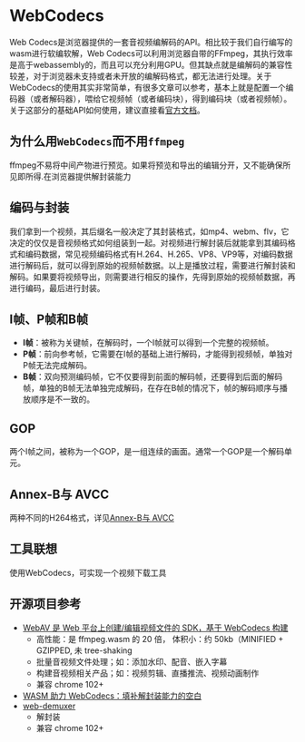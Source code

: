 # WebCodecs

Web Codecs是浏览器提供的一套音视频编解码的API。相比较于我们自行编写的wasm进行软编软解，Web Codecs可以利用浏览器自带的FFmpeg，其执行效率是高于webassembly的，而且可以充分利用GPU。但其缺点就是编解码的兼容性较差，对于浏览器未支持或者未开放的编解码格式，都无法进行处理。关于WebCodecs的使用其实非常简单，有很多文章可以参考，基本上就是配置一个编码器（或者解码器），喂给它视频帧（或者编码块），得到编码块（或者视频帧）。关于这部分的基础API如何使用，建议直接看[官方文档](https://developer.mozilla.org/en-US/docs/Web/API/WebCodecs_API)。

## 为什么用`WebCodecs`而不用`ffmpeg`

ffmpeg不易将中间产物进行预览。如果将预览和导出的编辑分开，又不能确保所见即所得.在浏览器提供解封装能力

## 编码与封装

我们拿到一个视频，其后缀名一般决定了其封装格式，如mp4、webm、flv，它决定的仅仅是音视频格式如何组装到一起。对视频进行解封装后就能拿到其编码格式和编码数据，常见视频编码格式有H.264、H.265、VP8、VP9等，对编码数据进行解码后，就可以得到原始的视频帧数据。以上是播放过程，需要进行解封装和解码。如果要将视频导出，则需要进行相反的操作，先得到原始的视频帧数据，再进行编码，最后进行封装。

## I帧、P帧和B帧

- **I帧**：被称为关键帧，在解码时，一个I帧就可以得到一个完整的视频帧。
- **P帧**：前向参考帧，它需要在I帧的基础上进行解码，才能得到视频帧，单独对P帧无法完成解码。
- **B帧**：双向预测编码帧，它不仅要得到前面的解码帧，还要得到后面的解码帧，单独的B帧无法单独完成解码，在存在B帧的情况下，帧的解码顺序与播放顺序是不一致的。

## GOP

两个I帧之间，被称为一个GOP，是一组连续的画面。通常一个GOP是一个解码单元。

## Annex-B与 AVCC

两种不同的H264格式，详见[Annex-B与 AVCC](https://zhuanlan.zhihu.com/p/347039175)


## 工具联想

使用WebCodecs，可实现一个视频下载工具

## 开源项目参考

- [WebAV 是 Web 平台上创建/编辑视频文件的 SDK，基于 WebCodecs 构建](https://github.com/bilibili/WebAV)
  - 高性能：是 ffmpeg.wasm 的 20 倍， 体积小：约 50kb（MINIFIED + GZIPPED, 未 tree-shaking
  - 批量音视频文件处理；如：添加水印、配音、嵌入字幕
  - 构建音视频相关产品；如：视频剪辑、直播推流、视频动画制作
  - 兼容 chrome 102+
- [WASM 助力 WebCodecs：填补解封装能力的空白](https://juejin.cn/post/7443806845573955603)
- [web-demuxer](https://github.com/bilibili/web-demuxer)
  - 解封装
  - 兼容 chrome 102+
